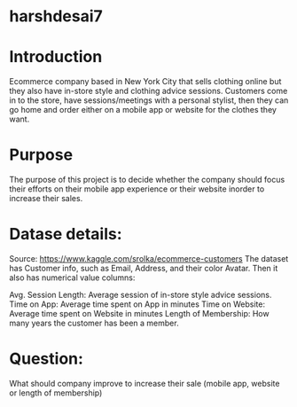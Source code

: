 # harshdesai7
# Introduction
 Ecommerce company based in New York City that sells clothing online but they also have in-store style and clothing advice sessions. Customers come in to the store, have sessions/meetings with a personal stylist, then they can go home and order either on a mobile app or website for the clothes they want.
 
 # Purpose
 The purpose of this project is to decide whether the company should focus their efforts on their mobile app experience or their website inorder to increase their sales.
 
 # Datase details:
 Source: https://www.kaggle.com/srolka/ecommerce-customers
 The dataset has Customer info, such as Email, Address, and their color Avatar. Then it also has numerical value columns:

Avg. Session Length: Average session of in-store style advice sessions.
Time on App: Average time spent on App in minutes
Time on Website: Average time spent on Website in minutes
Length of Membership: How many years the customer has been a member.
 
 # Question:
 What should company improve to increase their sale (mobile app, website or length of membership)
 
 
 
